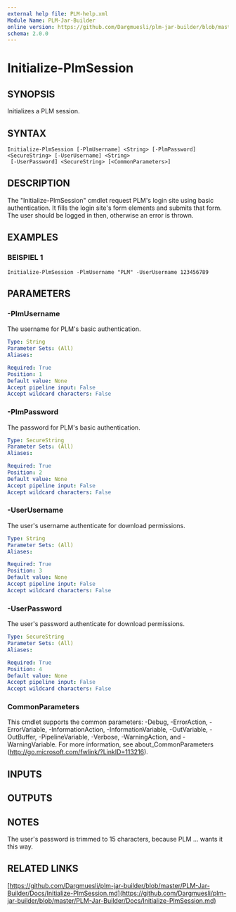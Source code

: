 ```yaml
---
external help file: PLM-help.xml
Module Name: PLM-Jar-Builder
online version: https://github.com/Dargmuesli/plm-jar-builder/blob/master/PLM-Jar-Builder/Docs/Initialize-PlmSession.md
schema: 2.0.0
---
```


# Initialize-PlmSession

## SYNOPSIS
Initializes a PLM session.

## SYNTAX

```
Initialize-PlmSession [-PlmUsername] <String> [-PlmPassword] <SecureString> [-UserUsername] <String>
 [-UserPassword] <SecureString> [<CommonParameters>]
```

## DESCRIPTION
The "Initialize-PlmSession" cmdlet request PLM's login site using basic authentication.
It fills the login site's form elements and submits that form.
The user should be logged in then, otherwise an error is thrown.

## EXAMPLES

### BEISPIEL 1
```
Initialize-PlmSession -PlmUsername "PLM" -UserUsername 123456789
```

## PARAMETERS

### -PlmUsername
The username for PLM's basic authentication.

```yaml
Type: String
Parameter Sets: (All)
Aliases:

Required: True
Position: 1
Default value: None
Accept pipeline input: False
Accept wildcard characters: False
```

### -PlmPassword
The password for PLM's basic authentication.

```yaml
Type: SecureString
Parameter Sets: (All)
Aliases:

Required: True
Position: 2
Default value: None
Accept pipeline input: False
Accept wildcard characters: False
```

### -UserUsername
The user's username authenticate for download permissions.

```yaml
Type: String
Parameter Sets: (All)
Aliases:

Required: True
Position: 3
Default value: None
Accept pipeline input: False
Accept wildcard characters: False
```

### -UserPassword
The user's password authenticate for download permissions.

```yaml
Type: SecureString
Parameter Sets: (All)
Aliases:

Required: True
Position: 4
Default value: None
Accept pipeline input: False
Accept wildcard characters: False
```

### CommonParameters
This cmdlet supports the common parameters: -Debug, -ErrorAction, -ErrorVariable, -InformationAction, -InformationVariable, -OutVariable, -OutBuffer, -PipelineVariable, -Verbose, -WarningAction, and -WarningVariable.
For more information, see about_CommonParameters (http://go.microsoft.com/fwlink/?LinkID=113216).

## INPUTS

## OUTPUTS

## NOTES
The user's password is trimmed to 15 characters, because PLM ...
wants it this way.

## RELATED LINKS

[https://github.com/Dargmuesli/plm-jar-builder/blob/master/PLM-Jar-Builder/Docs/Initialize-PlmSession.md](https://github.com/Dargmuesli/plm-jar-builder/blob/master/PLM-Jar-Builder/Docs/Initialize-PlmSession.md)


